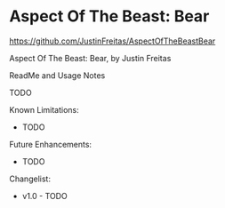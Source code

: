 # Aspect Of The Beast: Bear

https://github.com/JustinFreitas/AspectOfTheBeastBear

Aspect Of The Beast: Bear, by Justin Freitas

ReadMe and Usage Notes

TODO

Known Limitations:
- TODO

Future Enhancements:
- TODO

Changelist:
- v1.0 - TODO

